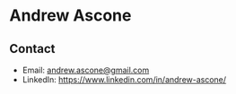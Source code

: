 # Andrew Ascone

## Contact
* Email: andrew.ascone@gmail.com
* LinkedIn: https://www.linkedin.com/in/andrew-ascone/